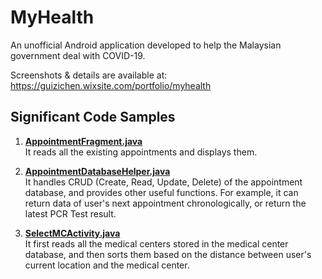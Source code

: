# MyHealth
An unofficial Android application developed to help the Malaysian government deal with COVID-19.

Screenshots & details are available at:
https://guizichen.wixsite.com/portfolio/myhealth

## Significant Code Samples
1. [**AppointmentFragment.java**](https://github.com/Gavin-Guiii/MyHealth/blob/main/app/src/main/java/com/RobX/MyHealth/AppointmentFragment.java) <br>It reads all the existing appointments and displays them.



2. [**AppointmentDatabaseHelper.java**](https://github.com/Gavin-Guiii/MyHealth/blob/main/app/src/main/java/com/RobX/MyHealth/AppointmentDatabaseHelper.java) <br> It handles CRUD (Create, Read, Update, Delete) of the appointment database, and provides other useful functions. For example, it can return data of user's next appointment chronologically, or return the latest PCR Test result.



3. [**SelectMCActivity.java**](https://github.com/Gavin-Guiii/MyHealth/blob/main/app/src/main/java/com/RobX/MyHealth/SelectMCActivity.java) <br> It first reads all the medical centers stored in the medical center database, and then sorts them based on the distance between user's current location and the medical center.


